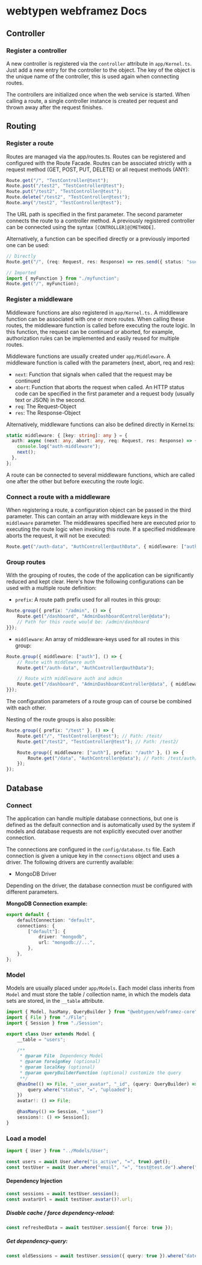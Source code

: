 # webtypen webframez Docs

## Controller

### Register a controller

A new controller is registered via the `controller` attribute in `app/Kernel.ts`. Just add a new entry for the controller to the object. The key of the object is the unique name of the controller, this is used again when connecting routes.

The controllers are initialized once when the web service is started. When calling a route, a single controller instance is created per request and thrown away after the request finishes.

## Routing

### Register a route

Routes are managed via the app/routes.ts. Routes can be registered and configured with the Route Facade. Routes can be associated strictly with a request method (GET, POST, PUT, DELETE) or all request methods (ANY):

```ts
Route.get("/", "TestController@test");
Route.post("/test2", "TestController@test");
Route.put("/test2", "TestController@test");
Route.delete("/test2", "TestController@test");
Route.any("/test2", "TestController@test");
```

The URL path is specified in the first parameter. The second parameter connects the route to a controller method. A previously registered controller can be connected using the syntax `[CONTROLLER]@[METHODE]`.

Alternatively, a function can be specified directly or a previously imported one can be used:

```ts
// Directly
Route.get("/", (req: Request, res: Response) => res.send({ status: "success" }));

// Imported
import { myFunction } from "./myfunction";
Route.get("/", myFunction);
```

### Register a middleware

Middleware functions are also registered in `app/Kernel.ts.` A middleware function can be associated with one or more routes. When calling these routes, the middleware function is called before executing the route logic. In this function, the request can be continued or aborted, for example, authorization rules can be implemented and easily reused for multiple routes.

Middleware functions are usually created under `app/Middleware`. A middleware function is called with the parameters (next, abort, req and res):

-   `next`: Function that signals when called that the request may be continued
-   `abort`: Function that aborts the request when called. An HTTP status code can be specified in the first parameter and a request body (usually text or JSON) in the second.
-   `req`: The Request-Object
-   `res`: The Response-Object

Alternatively, middleware functions can also be defined directly in Kernel.ts:

```ts
static middleware: { [key: string]: any } = {
  auth: async (next: any, abort: any, req: Request, res: Response) => {
    console.log("auth-middleware");
    next();
  },
};
```

A route can be connected to several middleware functions, which are called one after the other but before executing the route logic.

### Connect a route with a middleware

When registering a route, a configuration object can be passed in the third parameter. This can contain an array with middleware keys in the `middleware` parameter. The middlewares specified here are executed prior to executing the route logic when invoking this route. If a specified middleware aborts the request, it will not be executed:

```ts
Route.get("/auth-data", "AuthController@authData", { middleware: ["auth"] });
```

### Group routes

With the grouping of routes, the code of the application can be significantly reduced and kept clear. Here's how the following configurations can be used with a multiple route definition:

-   `prefix`: A route path prefix used for all routes in this group:

```ts
Route.group({ prefix: "/admin", () => {
    Route.get("/dashboard", "AdminDashboardController@data");
    // Path for this route would be: /admin/dashboard
}});
```

-   `middleware`: An array of middleware-keys used for all routes in this group:

```ts
Route.group({ middleware: ["auth"], () => {
    // Route with middleware auth
    Route.get("/auth-data", "AuthController@authData");

    // Route with middleware auth and admin
    Route.get("/dashboard", "AdminDashboardController@data", { middleware: ["admin"] });
}});
```

The configuration parameters of a route group can of course be combined with each other.

Nesting of the route groups is also possible:

```ts
Route.group({ prefix: "/test" }, () => {
    Route.get("/", "TestController@test"); // Path: /test/
    Route.get("/test2", "TestController@test"); // Path: /test2/

    Route.group({ middleware: ["auth"], prefix: "/auth" }, () => {
        Route.get("/data", "AuthController@data"); // Path: /test/auth/data; Middleware: auth
    });
});
```

## Database

### Connect

The application can handle multiple database connections, but one is defined as the default connection and is automatically used by the system if models and database requests are not explicitly executed over another connection.

The connections are configured in the `config/database.ts` file. Each connection is given a unique key in the `connections` object and uses a driver. The following drivers are currently available:

-   MongoDB Driver

Depending on the driver, the database connection must be configured with different parameters.

**MongoDB Connection example:**

```ts
export default {
    defaultConnection: "default",
    connections: {
        ["default"]: {
            driver: "mongodb",
            url: "mongodb://...",
        },
    },
};
```

### Model

Models are usually placed under `app/Models`. Each model class inherits from `Model` and must store the table / collection name, in which the models data sets are stored, in the `__table` attribute.

```ts
import { Model, hasMany, QueryBuilder } from "@webtypen/webframez-core";
import { File } from "./File";
import { Session } from "./Session";

export class User extends Model {
    __table = "users";

    /**
     * @param File  Dependency Model
     * @param foreignKey (optional)
     * @param localKey (optional)
     * @param queryBuilderFunction (optional) customize the query
     **/
    @hasOne(() => File, "_user_avatar", "_id", (query: QueryBuilder) => {
        query.where("status", "=", "uploaded");
    })
    avatar!: () => File;

    @hasMany(() => Session, "_user")
    sessions!: () => Session[];
}
```

### Load a model

```ts
import { User } from "../Models/User";

const users = await User.where("is_active", "=", true).get();
const testUser = await User.where("email", "=", "test@test.de").where("is_active", "=", true).first();
```

#### Dependency Injection

```ts
const sessions = await testUser.session();
const avatarUrl = await testUser.avatar()?.url;
```

##### Disable cache / force dependency-reload:

```ts
const refreshedData = await testUser.session({ force: true });
```

##### Get dependency-query:

```ts
const oldSessions = await testUser.session({ query: true }).where("date", "<", moment().subtract(30, "days").format("YYYY-MM-DD")).get();
```
